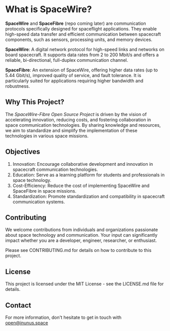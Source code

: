 # What is SpaceWire?
**SpaceWire** and **SpaceFibre** (repo coming later) are communication protocols specifically designed for spaceflight applications. They enable high-speed data transfer and efficient communication between spacecraft components, such as sensors, processing units, and memory devices.

**SpaceWire**: A digital network protocol for high-speed links and networks on board spacecraft. It supports data rates from 2 to 200 Mbit/s and offers a reliable, bi-directional, full-duplex communication channel.

**SpaceFibre**: An extension of SpaceWire, offering higher data rates (up to 5.44 Gbit/s), improved quality of service, and fault tolerance. It is particularly suited for applications requiring higher bandwidth and robustness.

## Why This Project?

The *SpaceWire-Fibre Open Source Project* is driven by the vision of accelerating innovation, reducing costs, and fostering collaboration in space communication technologies. By sharing knowledge and resources, we aim to standardize and simplify the implementation of these technologies in various space missions.

## Objectives

 1. Innovation: Encourage collaborative development and innovation in spacecraft communication technologies. 
 2. Education: Serve as a learning platform for students and professionals in space technology.
 3. Cost-Efficiency: Reduce the cost of implementing SpaceWire and SpaceFibre in space missions.
 4. Standardization: Promote standardization and compatibility in spacecraft communication systems.

## Contributing
We welcome contributions from individuals and organizations passionate about space technology and communication. Your input can significantly impact whether you are a developer, engineer, researcher, or enthusiast.

Please see CONTRIBUTING.md for details on how to contribute to this project.

## License
This project is licensed under the MIT License - see the LICENSE.md file for details.

## Contact
For more information, don't hesitate to get in touch with open@inunus.space
